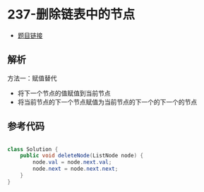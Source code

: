 # 237-删除链表中的节点

- [题目链接](https://leetcode-cn.com/problems/boats-to-save-people/)

## 解析

方法一：赋值替代
- 将下一个节点的值赋值到当前节点
- 将当前节点的下一个节点赋值为当前节点的下一个的下一个的节点


## 参考代码
```Java

class Solution {
    public void deleteNode(ListNode node) {
        node.val = node.next.val;
        node.next = node.next.next;
    }
}
```
